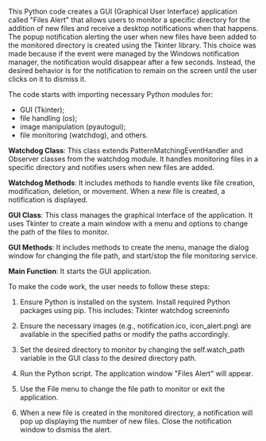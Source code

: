 This Python code creates a GUI (Graphical User Interface) application called "Files Alert" that allows users to monitor a specific directory for the addition of new files and receive a desktop notifications when that happens. 
The popup notification alerting the user when new files have been added to the monitored directory is created using the Tkinter library. This choice was made because if the event were managed by the Windows notification manager, the notification would disappear after a few seconds. Instead, the desired behavior is for the notification to remain on the screen until the user clicks on it to dismiss it.



The code starts with importing necessary Python modules for:
- GUI (Tkinter);
- file handling (os);
- image manipulation (pyautogui);
- file monitoring (watchdog), and others.


**Watchdog Class**: This class extends PatternMatchingEventHandler and Observer classes from the watchdog module. It handles monitoring files in a specific directory and notifies users when new files are added.

**Watchdog Methods**: It includes methods to handle events like file creation, modification, deletion, or movement. When a new file is created, a notification is displayed.

**GUI Class**: This class manages the graphical interface of the application. It uses Tkinter to create a main window with a menu and options to change the path of the files to monitor.

**GUI Methods**: It includes methods to create the menu, manage the dialog window for changing the file path, and start/stop the file monitoring service.

**Main Function**: It starts the GUI application.


To make the code work, the user needs to follow these steps:

 1. Ensure Python is installed on the system. Install required Python
    packages using pip. This includes: Tkinter watchdog screeninfo
    
 2. Ensure the necessary images (e.g., notification.ico, icon_alert.png)
    are available in the specified paths or modify the paths
    accordingly.
 3. Set the desired directory to monitor by changing the
    self.watch_path variable in the GUI class to the desired directory
    path.
 4. Run the Python script. The application window "Files Alert"
    will appear. 
 5. Use the File menu to change the file path to monitor or
    exit the application. 
 6. When a new file is created in the monitored directory, a notification will pop up displaying the number of new files. Close the notification window to dismiss the alert.

 
